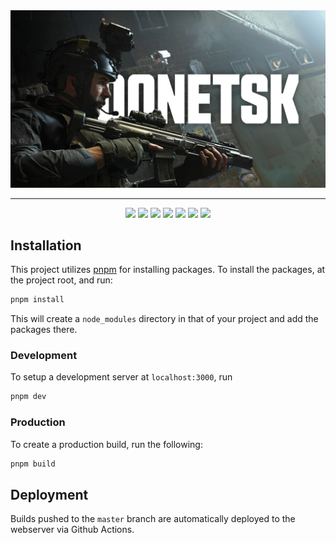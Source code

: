 <div align="center">
    <img src="src/assets/img/logos/banner.png" alt="Donetsk banner">
    <hr />
</div>

<div align="center">
  <img src="https://img.shields.io/badge/node.js%20-%23339933.svg?style=for-the-badge&logo=nodedotjs&logoColor=white">
  <img src="https://img.shields.io/badge/typescript-%233178C6?style=for-the-badge&logo=typescript&logoColor=white">
  <img src="https://img.shields.io/badge/svelte-%23FF3E00?style=for-the-badge&logo=svelte&logoColor=white">
  <img src="https://img.shields.io/badge/sass-%23CC6699?style=for-the-badge&logo=sass&logoColor=white">
  <img src="https://img.shields.io/badge/tailwind-%2306B6D4?style=for-the-badge&logo=tailwindcss&logoColor=white">
  <img src="https://img.shields.io/badge/bootstrap-%237952B3?style=for-the-badge&logo=bootstrap&logoColor=white">
  <img src="https://img.shields.io/badge/vite-%23646CFF.svg?style=for-the-badge&logo=vite&logoColor=white">
</div>


## Installation
This project utilizes [pnpm](https://pnpm.io) for installing packages. To install the packages, at the project root, and run:
```sh
pnpm install
```

This will create a `node_modules` directory in that of your project and add the packages there.

### Development
To setup a development server at `localhost:3000`, run
```sh
pnpm dev
```

### Production
To create a production build, run the following:
```sh
pnpm build
```

## Deployment
Builds pushed to the `master` branch are automatically deployed to the webserver via Github Actions.
